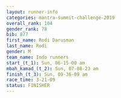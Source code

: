 ```yaml
---
layout: runner-info 
categories: mantra-summit-challenge-2019 
overall_rank: 104
gender_rank: 78
bib: 877
first_name: Rodi Darusman
last_name: Rodi
gender: M
team_name: Indo runners
start_(t_1): Sun, 06-15-00 am
mbah_kamad_(t_2): Sun, 07-08-23 am
finish_(t_3): Sun, 09-36-09 am
race_time: 3-21-09
status: FINISHER
---
```

